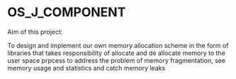 # OS_J_COMPONENT
Aim of this project:

To design and implement our own memory allocation scheme in the form of libraries that takes responsibility of allocate and de allocate memory to the user space prpcess to address the problem of memory fragmentation, see memory usage and statistics and catch memory leaks
